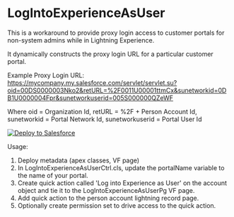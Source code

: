 # LogIntoExperienceAsUser
This is a workaround to provide proxy login access to customer portals for non-system admins while in Lightning Experience. 

It dynamically constructs the proxy login URL for a particular customer portal.

Example Proxy Login URL: https://mycompany.my.salesforce.com/servlet/servlet.su?oid=00DS0000003Nko2&retURL=%2F0011U00001ttmCx&sunetworkid=0DB1U0000004Fpr&sunetworkuserid=005S000000QZeWF

Where oid = Organization Id, retURL = %2F + Person Account Id, sunetworkid = Portal Network Id, sunetworkuserid = Portal User Id

<a href="https://githubsfdeploy.herokuapp.com/app/githubdeploy/kevina-code/LogIntoExperienceAsUser?ref=master">
  <img src="https://raw.githubusercontent.com/afawcett/githubsfdeploy/master/src/main/webapp/resources/img/deploy.png" alt="Deploy to Salesforce" />
</a>

Usage:
1. Deploy metadata (apex classes, VF page)
2. In LogIntoExperienceAsUserCtrl.cls, update the portalName variable to the name of your portal.
3. Create quick action called 'Log into Experience as User' on the account object and tie it to the LogIntoExperienceAsUserPg VF page.
4. Add quick action to the person account lightning record page.
5. Optionally create permission set to drive access to the quick action.
